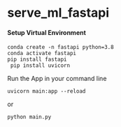 # serve_ml_fastapi




#### Setup Virtual Environment
```
conda create -n fastapi python=3.8
conda activate fastapi
pip install fastapi
 pip install uvicorn
```

Run the App in your command line
```
uvicorn main:app --reload
```
or 

```
python main.py
```
